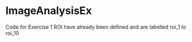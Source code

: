 # ImageAnalysisEx
Code for Exercise 1
ROI have already been defined and are labelled roi_1 to roi_10
